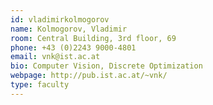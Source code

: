 ```yaml
---
id: vladimirkolmogorov
name: Kolmogorov, Vladimir
room: Central Building, 3rd floor, 69
phone: +43 (0)2243 9000-4801
email: vnk@ist.ac.at
bio: Computer Vision, Discrete Optimization
webpage: http://pub.ist.ac.at/~vnk/
type: faculty
---
```

